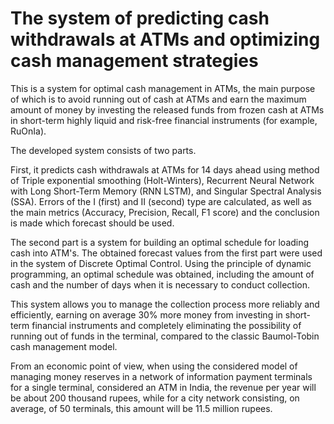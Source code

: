 # The system of predicting cash withdrawals at ATMs and optimizing cash management strategies
This is a system for optimal cash management in ATMs, the main purpose of which is to avoid running out of cash at ATMs and earn the maximum amount of money by investing the released funds from frozen cash at ATMs in short-term highly liquid and risk-free financial instruments (for example, RuOnIa).

The developed system consists of two parts.

First, it predicts cash withdrawals at ATMs for 14 days ahead using method of Triple exponential smoothing (Holt-Winters), Recurrent Neural Network with Long Short-Term Memory (RNN LSTM), and Singular Spectral Analysis (SSA). Errors of the I (first) and II (second) type are calculated, as well as the main metrics (Accuracy, Precision, Recall, F1 score) and the conclusion is made which forecast should be used.

The second part is a system for building an optimal schedule for loading cash into ATM's. The obtained forecast values from the first part were used in the system of Discrete Optimal Control. Using the principle of dynamic programming, an optimal schedule was obtained, including the amount of cash and the number of days when it is necessary to conduct collection.

This system allows you to manage the collection process more reliably and efficiently, earning on average 30% more money from investing in short-term financial instruments and completely eliminating the possibility of running out of funds in the terminal, compared to the classic Baumol-Tobin cash management model.

From an economic point of view, when using the considered model of managing money reserves in a network of information payment terminals for a single terminal, considered an ATM in India, the revenue per year will be about 200 thousand rupees, while for a city network consisting, on average, of 50 terminals, this amount will be 11.5 million rupees.
